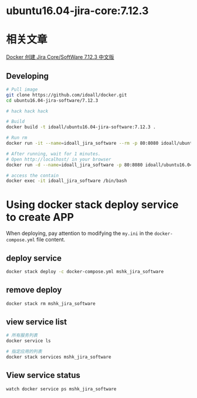 
ubuntu16.04-jira-core:7.12.3
=============


# 相关文章
[Docker 创建 Jira Core/SoftWare 7.12.3 中文版](https://mshk.top/2018/11/docker-jira-core-software-7-12-3/)

## Developing

```bash
# Pull image
git clone https://github.com/idoall/docker.git
cd ubuntu16.04-jira-software/7.12.3

# hack hack hack

# Build
docker build -t idoall/ubuntu16.04-jira-software:7.12.3 .

# Run rm
docker run -it --name=idoall_jira_software --rm -p 80:8080 idoall/ubuntu16.04-jira-software:7.12.3

# After running, wait for 1 minutes.
# Open http://localhost/ in your browser
docker run -d --name=idoall_jira_software -p 80:8080 idoall/ubuntu16.04-jira-software:7.12.3

# access the contain
docker exec -it idoall_jira_software /bin/bash
```
# Using docker stack deploy service to create APP



When deploying, pay attention to modifying the  `my.ini` in the `docker-compose.yml` file content.



## deploy service

```bash
docker stack deploy -c docker-compose.yml mshk_jira_software
```

## remove deploy

```bash
docker stack rm mshk_jira_software
```

## view service list

```bash
# 所有服务列表
docker service ls

# 指定应用的列表
docker stack services mshk_jira_software
```

## View service status

```bash
watch docker service ps mshk_jira_software
```
